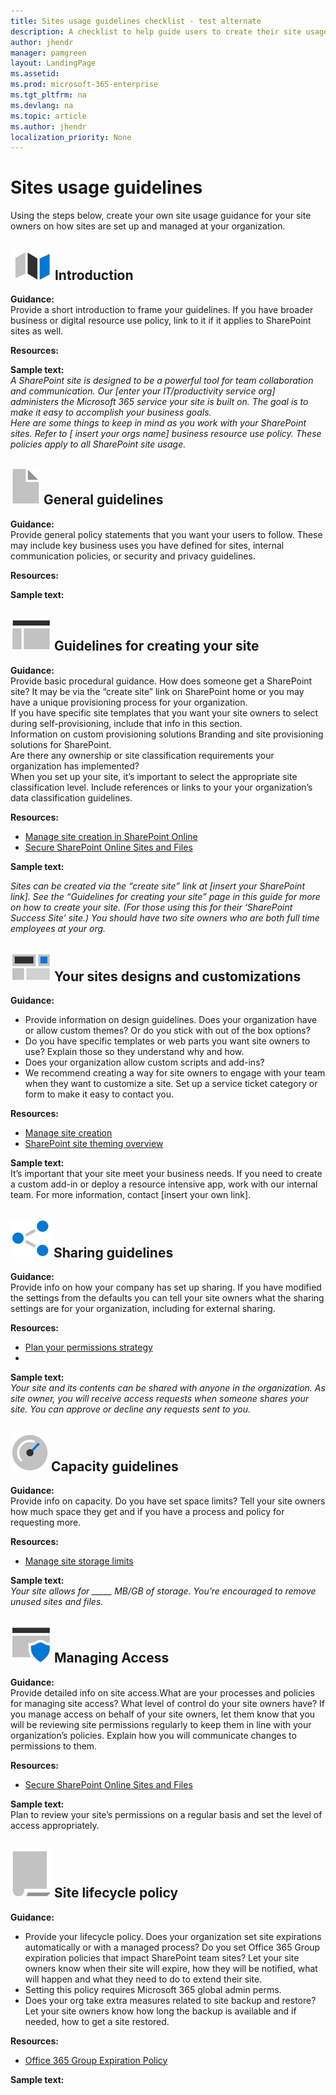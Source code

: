 ```yaml
---
title: Sites usage guidelines checklist - test alternate
description: A checklist to help guide users to create their site usage guidance.
author: jhendr
manager: pamgreen
layout: LandingPage
ms.assetid: 
ms.prod: microsoft-365-enterprise
ms.tgt_pltfrm: na
ms.devlang: na
ms.topic: article
ms.author: jhendr
localization_priority: None 
---
```


# Sites usage guidelines

Using the steps below, create your own site usage guidance for your site owners on how sites are set up and managed at your organization.



## ![Alt image text](media/map.png "A map") Introduction
**Guidance:**</br>
Provide a short introduction to frame your guidelines. If you have broader business or digital resource use policy, link to it if it applies to SharePoint sites as well.

**Resources:**</br>


**Sample text:**</br>
*A SharePoint site is designed to be a powerful tool for team collaboration and communication. Our [enter your IT/productivity service org] administers the Microsoft 365 service your site is built on. The goal is to make it easy to accomplish your business goals.*</br>
*Here are some things to keep in mind as you work with your SharePoint sites.
Refer to [ insert your orgs name] business resource use policy. These policies apply to all SharePoint site usage.*

 
## ![Alt image text](media/document.png "Guidelines") General guidelines
**Guidance:**</br> 
Provide general policy statements that you want your users to follow. These may include key business uses you have defined for sites, internal communication policies, or security and privacy guidelines.

**Resources:**</br>

**Sample text:**</br>
 
## ![Alt image text](media/subsite.png "Site")  Guidelines for creating your site

**Guidance:**</br>
Provide basic procedural guidance. How does someone get a SharePoint site? It may be via the “create site” link on SharePoint home or you may have a unique provisioning process for your organization.</br>
If you have specific site templates that you want your site owners to select during self-provisioning, include that info in this section.</br>
Information on custom provisioning solutions Branding and site provisioning solutions for SharePoint.</br>
Are there any ownership or site classification requirements your organization has implemented? </br>
When you set up your site, it’s important to select the appropriate site classification level. Include references or links to your your organization’s data classification guidelines.</br>

**Resources:**</br>
- [Manage site creation in SharePoint Online](https://docs.microsoft.com/en-us/sharepoint/manage-site-creation)
- [Secure SharePoint Online Sites and Files](https://docs.microsoft.com/en-us/office365/securitycompliance/secure-sharepoint-online-sites-and-files)

**Sample text:**</br>

*Sites can be created via the “create site” link at [insert your SharePoint link]. See the “Guidelines for creating your site” page in this guide for more on how to create your site. (For those using this for their ‘SharePoint Success Site’ site.) You should have two site owners who are both full time employees at your org.*

 
## ![Alt image text](media/navigation.png "Site design")  Your sites designs and customizations

**Guidance:**</br>
- Provide information on design guidelines. Does your organization have or allow custom themes? Or do you stick with out of the box options?
- Do you have specific templates or web parts you want site owners to use? Explain those so they understand why and how. 
- Does your organization allow custom scripts and add-ins?
- We recommend creating a way for site owners to engage with your team when they want to customize a site. Set up a service ticket category or form to make it easy to contact you. 

**Resources:**</br>
- [Manage site creation](https://docs.microsoft.com/en-us/sharepoint/manage-site-creation)
- [SharePoint site theming overview](https://docs.microsoft.com/en-us/sharepoint/dev/declarative-customization/site-theming/sharepoint-site-theming-overview)


**Sample text:**</br>
It’s important that your site meet your business needs. If you need to create a custom add-in or deploy a resource intensive app, work with our internal team. For more information, contact [insert your own link]. 

 
## ![Alt image text](media/sharing.png "Sharing") Sharing guidelines

**Guidance:**</br>
Provide info on how your company has set up sharing. If you have modified the settings from the defaults you can tell your site owners what the sharing settings are for your organization, including for external sharing. 

**Resources:** </br>
- [Plan your permissions strategy](https://docs.microsoft.com/en-us/sharepoint/plan-your-permissions-strategy)
- 

**Sample text:** </br>
*Your site and its contents can be shared with anyone in the organization. As site owner, you will receive access requests when someone shares your site. You can approve or decline any requests sent to you.*

 
## ![Alt image text](media/capacity.png "Capacity")  Capacity guidelines 

**Guidance:** </br>
Provide info on capacity. Do you have set space limits? Tell your site owners how much space they get and if you have a process and policy for requesting more.

**Resources:**</br>
- [Manage site storage limits](https://docs.microsoft.com/en-us/sharepoint/manage-site-collection-storage-limits)

**Sample text:** </br>
*Your site allows for _____ MB/GB of storage. You’re encouraged to remove unused sites and files.*

 
## ![Alt image text](media/secure.png "Access")   Managing Access

**Guidance:**</br>
Provide detailed info on site access.What are your processes and policies for managing site access? What level of control do your site owners have? If you manage access on behalf of your site owners, let them know that you will be reviewing site permissions regularly to keep them in line with your organization’s policies. Explain how you will communicate changes to permissions to them.

**Resources:** </br>
- [Secure SharePoint Online Sites and Files](https://docs.microsoft.com/en-us/office365/securitycompliance/secure-sharepoint-online-sites-and-files)

**Sample text:** </br>
Plan to review your site’s permissions on a regular basis and set the level of access appropriately.


## ![Alt image text](media/policy.png "Policy")   Site lifecycle policy

**Guidance:**</br>
- Provide your lifecycle policy. Does your organization set site expirations automatically or with a managed process? Do you set Office 365 Group expiration policies that impact SharePoint team sites? Let your site owners know when their site will expire, how they will be notified, what will happen and what they need to do to extend their site.
- Setting this policy requires Microsoft 365 global admin perms.
- Does your org take extra measures related to site backup and restore? Let your site owners know how long the backup is available and if needed, how to get a site restored.


**Resources:** </br>
- [Office 365 Group Expiration Policy](https://docs.microsoft.com/office365/admin/create-groups/office-365-groups-expiration-policy?view=o365-worldwide)

**Sample text:** </br>